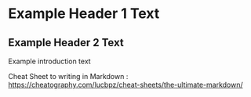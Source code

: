 # Example Header 1 Text
## Example Header 2 Text
Example introduction text

Cheat Sheet to writing in Markdown : https://cheatography.com/lucbpz/cheat-sheets/the-ultimate-markdown/

